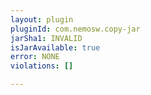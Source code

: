```yaml
---
layout: plugin
pluginId: com.nemosw.copy-jar
jarSha1: INVALID
isJarAvailable: true
error: NONE
violations: []

---
```

